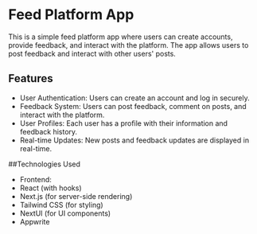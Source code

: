 # Feed Platform App


This is a simple feed platform app where users can create accounts, provide feedback, and interact with the platform. The app allows users to post feedback and interact with other users' posts.

## Features
* User Authentication: Users can create an account and log in securely.
* Feedback System: Users can post feedback, comment on posts, and interact with the platform.
* User Profiles: Each user has a profile with their information and feedback history.
* Real-time Updates: New posts and feedback updates are displayed in real-time.

##Technologies Used
* Frontend:
* React (with hooks)
* Next.js (for server-side rendering)
* Tailwind CSS (for styling)
* NextUI (for UI components)
* Appwrite


